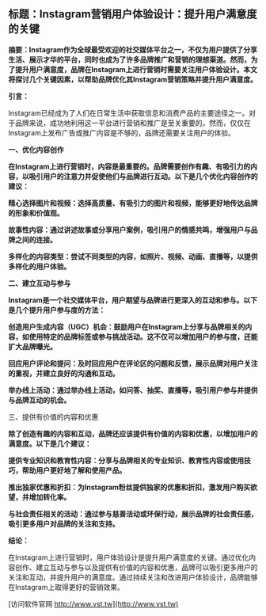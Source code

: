 ## **标题：Instagram营销用户体验设计：提升用户满意度的关键**

**摘要：Instagram作为全球最受欢迎的社交媒体平台之一，不仅为用户提供了分享生活、展示才华的平台，同时也成为了许多品牌推广和营销的理想渠道。然而，为了提升用户满意度，品牌在Instagram上进行营销时需要关注用户体验设计。本文将探讨几个关键因素，以帮助品牌优化其Instagram营销策略并提升用户满意度。**

**引言：**

Instagram已经成为了人们在日常生活中获取信息和消费产品的主要途径之一。对于品牌来说，成功地利用这一平台进行营销和推广是至关重要的。然而，仅仅在Instagram上发布广告或推广内容是不够的，品牌还需要关注用户的体验。

**一、优化内容创作**

**在Instagram上进行营销时，内容是最重要的。品牌需要创作有趣、有吸引力的内容，以吸引用户的注意力并促使他们与品牌进行互动。以下是几个优化内容创作的建议：**

**精心选择图片和视频：选择高质量、有吸引力的图片和视频，能够更好地传达品牌的形象和价值观。**

**故事性内容：通过讲述故事或分享用户案例，吸引用户的情感共鸣，增强用户与品牌之间的连接。**

**多样化的内容类型：尝试不同类型的内容，如照片、视频、动画、直播等，以提供多样化的用户体验。**

**二、建立互动与参与**

**Instagram是一个社交媒体平台，用户期望与品牌进行更深入的互动和参与。以下是几个提升用户参与度的方法：**

**创造用户生成内容（UGC）机会：鼓励用户在Instagram上分享与品牌相关的内容，如使用特定的品牌标签或参与挑战活动。这不仅可以增加用户的参与度，还能扩大品牌曝光。**

**回应用户评论和提问：及时回应用户在评论区的问题和反馈，展示品牌对用户关注的重视，并建立良好的沟通和互动。**

**举办线上活动：通过举办线上活动，如问答、抽奖、直播等，吸引用户参与并提供与品牌互动的机会。**

三、提供有价值的内容和优惠

**除了创造有趣的内容和互动，品牌还应该提供有价值的内容和优惠，以增加用户的满意度。以下是几个建议：**

**提供专业知识和教育性内容：分享与品牌相关的专业知识、教育性内容或使用技巧，帮助用户更好地了解和使用产品。**

**推出独家优惠和折扣：为Instagram粉丝提供独家的优惠和折扣，激发用户购买欲望，并增加转化率。**

**与社会责任相关的活动：通过参与慈善活动或环保行动，展示品牌的社会责任感，吸引更多用户对品牌的关注和支持。**

**结论：**

在Instagram上进行营销时，用户体验设计是提升用户满意度的关键。通过优化内容创作、建立互动与参与以及提供有价值的内容和优惠，品牌可以吸引更多用户的关注和互动，并提升用户的满意度。通过持续关注和改进用户体验设计，品牌能够在Instagram上取得更好的营销效果。


[访问软件官网 http://www.vst.tw](http://www.vst.tw)
